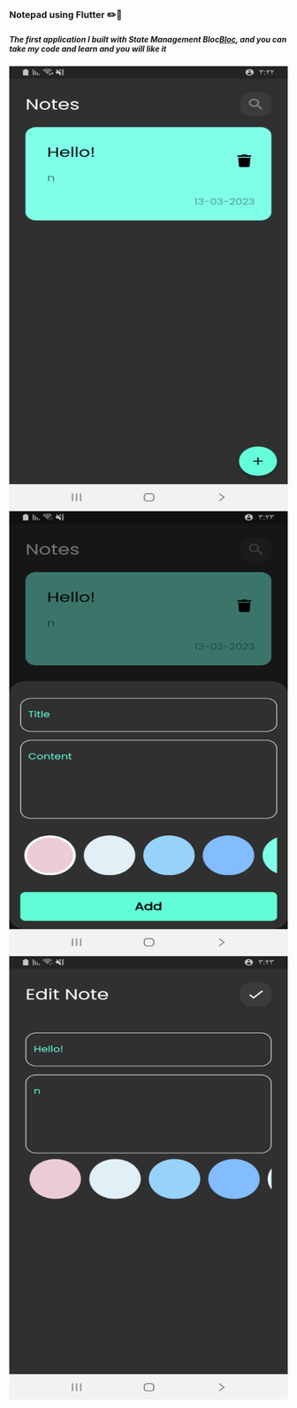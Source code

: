 <h3>Notepad using Flutter ✏️🤩</h3>
<h5>The first application I built with State Management Bloc<a href="https://pub.dev/packages/flutter_bloc">Bloc<a/>, and you can take my code and learn and you will like it</h5>

<img src="assets/images/screenshot-1678710161103.png" width="800" height="800"/>
<img src="assets/images/screenshot-1678710183353.png" width="800" height="800"/>
<img src="assets/images/screenshot-1678710196268.png" width="800" height="800"/>
